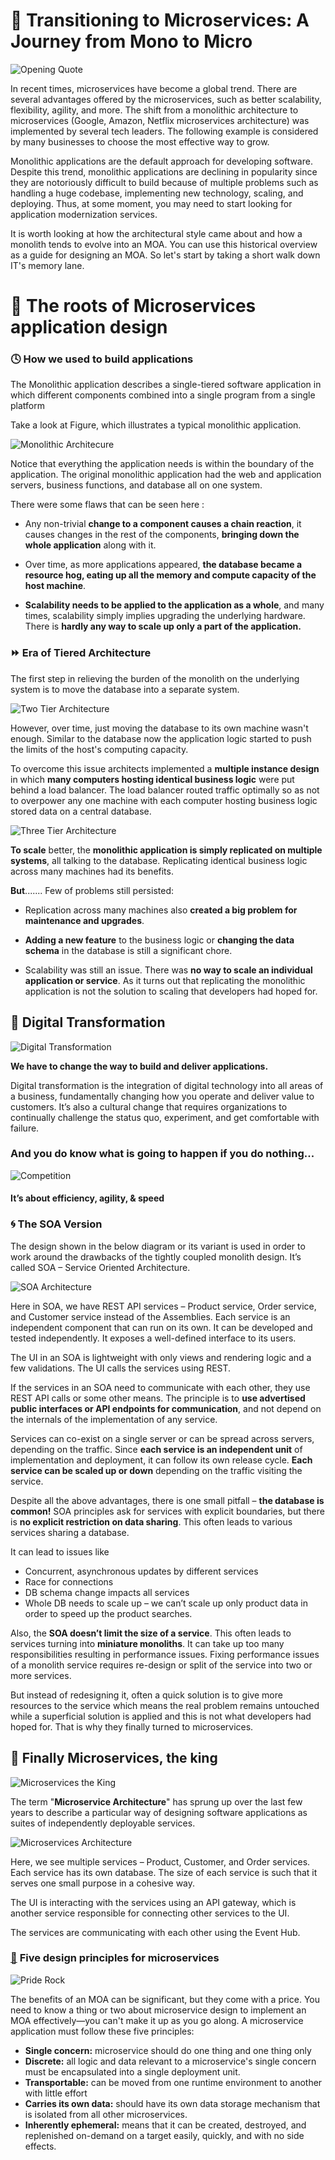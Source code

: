 # :rocket: Transitioning to Microservices: A Journey from Mono to Micro

![Opening Quote](./images/opening_quote.png)

In recent times, microservices have become a global trend. There are several advantages offered by the microservices, such as better scalability, flexibility, agility, and more. The shift from a monolithic architecture to microservices (Google, Amazon, Netflix microservices architecture) was implemented by several tech leaders. The following example is considered by many businesses to choose the most effective way to grow.

Monolithic applications are the default approach for developing software. Despite this trend, monolithic applications are declining in popularity since they are notoriously difficult to build because of multiple problems such as handling a huge codebase, implementing new technology, scaling, and deploying. Thus, at some moment, you may need to start looking for application modernization services.

It is worth looking at how the architectural style came about and how a monolith tends to evolve into an MOA. You can use this historical overview as a guide for designing an MOA. So let's start by taking a short walk down IT's memory lane.

# :tanabata_tree: The roots of Microservices application design

### :clock4: How we used to build applications

The Monolithic application describes a single-tiered software application in which different components combined into a single program from a single platform

Take a look at Figure, which illustrates a typical monolithic application.

![Monolithic Architecure](./images/monolithic_arch.png)

Notice that everything the application needs is within the boundary of the application. The original monolithic application had the web and application servers, business functions, and database all on one system.

There were some flaws that  can be seen here :

- Any non-trivial **change to a component causes a chain reaction**, it causes changes in the rest of the components, **bringing down the whole application** along with it.

- Over time, as more applications appeared, **the database became a resource hog, eating up all the memory and compute capacity of the host machine**. 

- **Scalability needs to be applied to the application as a whole**, and many times, scalability simply implies upgrading the underlying hardware. There is **hardly any way to scale up only a part of the application.**
  

### :fast_forward: Era of Tiered Architecture

The first step in relieving the burden of the monolith on the underlying system is to move the database into a separate system.

![Two Tier Architecture](./images/two-tier_arch.png)

However, over time, just moving the database to its own machine wasn't enough. Similar to the database now the application logic started to push the limits of the host's computing capacity.


To overcome this issue architects implemented a **multiple instance design** in which **many computers hosting identical business logic** were put behind a load balancer. The load balancer routed traffic optimally so as not to overpower any one machine with each computer hosting business logic stored data on a central database.

![Three Tier Architecture](./images/scaled_tiered_arch.png)

**To scale** better, the **monolithic application is simply replicated on multiple systems**, all talking to the database. Replicating identical business logic across many machines had its benefits.

**But**.......  Few of problems still persisted:

- Replication across many machines also **created a big problem for maintenance and upgrades**.

- **Adding a new feature** to the business logic or **changing the data schema** in the database is still a significant chore.

- Scalability was still an issue. There was **no way to scale an individual application or service**. As it turns out that replicating the monolithic application is not the solution to scaling that developers had hoped for. 

## :star2: Digital Transformation<br>

![Digital Transformation](./images/digital_tranformation.png)


**We have to change the way to build and deliver applications.**

Digital transformation is the integration of digital technology into all areas
of a business, fundamentally changing how you operate and deliver value to
customers. It’s also a cultural change that requires organizations to
continually challenge the status quo, experiment, and get comfortable
with failure.

### And you do know what is going to happen if you do nothing...

![Competition](./images/if_you_do_nothing.png)

#### It’s about efficiency, agility, & speed

### :cyclone: The SOA Version

The design shown in the below diagram or its variant is used in order to work around the drawbacks of the tightly coupled monolith design. It’s called SOA – Service Oriented Architecture. 

![SOA Architecture](./images/soa_arch.png)

Here in SOA, we have REST API services – Product service, Order service, and Customer service instead of the Assemblies. Each service is an independent component that can run on its own. It can be developed and tested independently. It exposes a well-defined interface to its users. 

The UI in an SOA is lightweight with only views and rendering logic and a few validations. The UI calls the services using REST. 

If the services in an SOA need to communicate with each other, they use REST API calls or some other means. The principle is to **use advertised public interfaces or API endpoints for communication**, and not depend on the internals of the implementation of any service.

Services can co-exist on a single server or can be spread across servers, depending on the traffic. Since **each service is an independent unit** of implementation and deployment, it can follow its own release cycle. **Each service can be scaled up or down** depending on the traffic visiting the service.

Despite all the above advantages, there is one small pitfall – **the database is common!** SOA principles ask for services with explicit boundaries, but there is **no explicit restriction on data sharing**. This often leads to various services sharing a database.

It can lead to issues like  

- Concurrent, asynchronous updates by different services
- Race for connections
- DB schema change impacts all services
- Whole DB needs to scale up – we can’t scale up only product data in order to speed up the product searches.

Also, the **SOA doesn’t limit the size of a service**. This often leads to services turning into **miniature monoliths**. It can take up too many responsibilities resulting in performance issues. Fixing performance issues of a monolith service requires re-design or split of the service into two or more services. 

But instead of redesigning it, often a quick solution is to give more resources to the service which means the real problem remains untouched while a superficial solution is applied and this is not what developers had hoped for. That is why they finally turned to microservices.

## :crown: Finally Microservices, the king

![Microservices the King](./images/micro_the_king.png)

The term "**Microservice Architecture**" has sprung up over the last few years to describe a particular way of designing software applications as suites of independently deployable services.

![Microservices Architecture](./images/microservice_arch.png)

Here, we see multiple services – Product, Customer, and Order services. Each service has its own database. The size of each service is such that it serves one small purpose in a cohesive way. 

The UI is interacting with the services using an API gateway, which is another service responsible for connecting other services to the UI. 

The services are communicating with each other using the Event Hub.


### [:memo:](https://developers.redhat.com/articles/2022/01/11/5-design-principles-microservices#five_design_principles_for_microservices) **Five design principles for microservices** 

![Pride Rock](/images/pride_rock.png)

The benefits of an MOA can be significant, but they come with a price. You need to know a thing or two about microservice design to implement an MOA effectively—you can't make it up as you go along. A microservice application must follow these five principles:

- **Single concern:** microservice should do one thing and one thing only
- **Discrete:** all logic and data relevant to a microservice's single concern must be encapsulated into a single deployment unit.
- **Transportable:** can be moved from one runtime environment to another with little effort
- **Carries its own data:** should have its own data storage mechanism that is isolated from all other microservices.
- **Inherently ephemeral:** means that it can be created, destroyed, and replenished on-demand on a target easily, quickly, and with no side effects.


